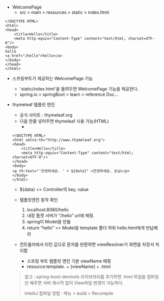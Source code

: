 * WelcomePage
  * src > main > resources > static > index.html

```
<!DOCTYPE HTML>
<html>
<head>
    <title>Hello</title>
    <meta http-equiv="Content-Type" content="text/html; charset=UTF-8"/>
<body>
hello
<a href="/hello">hello</a>
</body>
</head>
</html>
```



* 스프링부트가 제공하는 WelcomePage 기능

  * 'static/index.html'을 올려두면 WelcomePage 기능을 제공한다.
  * spring.io > springBoot > learn > reference Doc...

  

* thymeleaf 템플릿 엔진

  * 공식 사이트 : thymeleaf.org
  * 다음 한줄 넣어주면 thymeleaf 사용 가능(HTML)
    * <html xmlns:th="http://www.thymeleaf.org">

  ```
  <!DOCTYPE HTML>
  <html xmlns:th="http://www.thymeleaf.org">
  <head>
      <title>Hello</title>
      <meta http-equiv="Content-Type" content="text/html; charset=UTF-8"/>
  </head>
  <body>
  <p th:text="'안녕하세요. ' + ${data}" >안녕하세요. 손님</p>
  </body>
  </html>
  ```

  *  ${data} >> Controller의 key, value

    

  * 템플릿엔진 동작 확인

    1. localhost:8080/hello
    2. 내장 톰캣 서버가 "/hello" url에 매핑.
    3. spring이 Model을 만듦
    4. return "hello" >> Model을 template 폴더 하위 hello.html에게 반납해라

  * 컨트롤러에서 리턴 값으로 문자를 반환하면 viewResolver가 화면을 차장서 처리함

    * 스프링 부트 템플릿 엔진 기본 viewName 매핑
    * resource:template. + {viewName} + .html

  > 참고 : spring-boot-devtools 라이브러리를 추가하면 .html 파일을 컴파일만 해주면 서버 재시작 없이 View파일 변경이 가능하다.
  >
  > IntelliJ 컴파일 방법 : 메뉴 > build > Recompile

  




